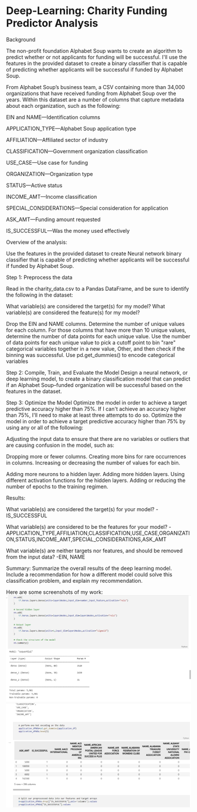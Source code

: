 # Deep-Learning: Charity Funding Predictor Analysis


Background

The non-profit foundation Alphabet Soup wants to create an algorithm to predict whether or not applicants for funding will be successful. I'll use the features in the provided dataset to create a binary classifier that is capable of predicting whether applicants will be successful if funded by Alphabet Soup.

From Alphabet Soup’s business team, a CSV containing more than 34,000 organizations that have received funding from Alphabet Soup over the years. Within this dataset are a number of columns that capture metadata about each organization, such as the following:

EIN and NAME—Identification columns

APPLICATION_TYPE—Alphabet Soup application type

AFFILIATION—Affiliated sector of industry

CLASSIFICATION—Government organization classification

USE_CASE—Use case for funding

ORGANIZATION—Organization type

STATUS—Active status

INCOME_AMT—Income classification

SPECIAL_CONSIDERATIONS—Special consideration for application

ASK_AMT—Funding amount requested

IS_SUCCESSFUL—Was the money used effectively

Overview of the analysis: 

Use the features in the provided dataset to create Neural network binary classifier that is capable of predicting whether applicants will be successful if funded by Alphabet Soup.


Step 1: Preprocess the data

Read in the charity_data.csv to a Pandas DataFrame, and be sure to identify the following in the dataset:


What variable(s) are considered the target(s) for my model?
What variable(s) are considered the feature(s) for my model?


Drop the EIN and NAME columns.
Determine the number of unique values for each column.
For those columns that have more than 10 unique values, determine the number of data points for each unique value.
Use the number of data points for each unique value to pick a cutoff point to bin "rare" categorical variables together in a new value, Other, and then check if the binning was successful.
Use pd.get_dummies() to encode categorical variables


Step 2: Compile, Train, and Evaluate the Model
Design a neural network, or deep learning model, to create a binary classification model that can predict if an Alphabet Soup–funded organization will be successful based on the features in the dataset. 


Step 3: Optimize the Model
Optimize the model in order to achieve a target predictive accuracy higher than 75%. If I can't achieve an accuracy higher than 75%, I'll need to make at least three attempts to do so.
Optimize the model in order to achieve a target predictive accuracy higher than 75% by using any or all of the following:

Adjusting the input data to ensure that there are no variables or outliers that are causing confusion in the model, such as:

Dropping more or fewer columns.
Creating more bins for rare occurrences in columns.
Increasing or decreasing the number of values for each bin.


Adding more neurons to a hidden layer.
Adding more hidden layers.
Using different activation functions for the hidden layers.
Adding or reducing the number of epochs to the training regimen.

Results:

What variable(s) are considered the target(s) for your model? -IS_SUCCESSFUL 

What variable(s) are considered to be the features for your model?
-APPLICATION_TYPE,AFFILIATION,CLASSIFICATION,USE_CASE,ORGANIZATION,STATUS,INCOME_AMT,SPECIAL_CONSIDERATIONS,ASK_AMT

What variable(s) are neither targets nor features, and should be removed from the input data?
-EIN, NAME


Summary: Summarize the overall results of the deep learning model. Include a recommendation for how a different model could solve this classification problem, and explain my recommendation.

Here are some screenshots of my work:
![p!](step1_2.png)
![n!](step3_4.png)
